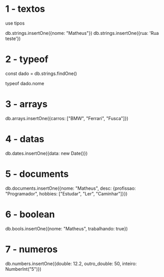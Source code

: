 # 1 - textos

use tipos

db.strings.insertOne({nome: "Matheus"})
db.strings.insertOne({rua: 'Rua teste'})

# 2 - typeof

const dado = db.strings.findOne()

typeof dado.nome

# 3 - arrays

db.arrays.insertOne({carros: ["BMW", "Ferrari", "Fusca"]})

# 4 - datas

db.dates.insertOne({data: new Date()})

# 5 - documents

db.documents.insertOne({nome: "Matheus", desc: {profissao: "Programador", hobbies: ["Estudar", "Ler", "Caminhar"]}})

# 6 - boolean

db.bools.insertOne({nome: "Matheus", trabalhando: true})

# 7 - numeros

db.numbers.insertOne({double: 12.2, outro_double: 50, inteiro: NumberInt("5")})

